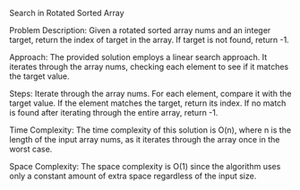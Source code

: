 Search in Rotated Sorted Array

Problem Description:
Given a rotated sorted array nums and an integer target, return the index of target in the array. If target is not found, return -1.

Approach:
The provided solution employs a linear search approach. It iterates through the array nums, checking each element to see if it matches the target value.

Steps:
Iterate through the array nums.
For each element, compare it with the target value.
If the element matches the target, return its index.
If no match is found after iterating through the entire array, return -1.

Time Complexity:
The time complexity of this solution is O(n), where n is the length of the input array nums, as it iterates through the array once in the worst case.

Space Complexity:
The space complexity is O(1) since the algorithm uses only a constant amount of extra space regardless of the input size.

